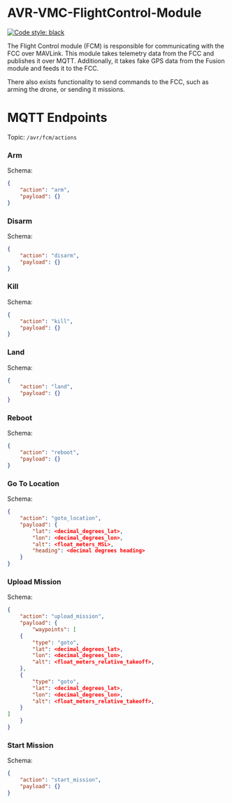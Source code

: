 # AVR-VMC-FlightControl-Module

[![Code style: black](https://img.shields.io/badge/code%20style-black-000000.svg)](https://github.com/psf/black)


The Flight Control module (FCM) is responsible for communicating with the
FCC over MAVLink. This module takes telemetry data from the FCC and publishes
it over MQTT. Additionally, it takes fake GPS data from the Fusion module
and feeds it to the FCC.

There also exists functionality to send commands to the FCC, such as arming the
drone, or sending it missions.


# MQTT Endpoints
Topic: `/avr/fcm/actions`

### Arm

Schema: 
```json
{
    "action": "arm",
    "payload": {}
}
```

### Disarm

Schema: 
```json
{
    "action": "disarm",
    "payload": {}
}
```

### Kill 
Schema: 
```json
{
    "action": "kill",
    "payload": {}
}
```
### Land
Schema: 
```json
{
    "action": "land",
    "payload": {}
}
```
### Reboot
Schema: 
```json
{
    "action": "reboot",
    "payload": {}
}
```

### Go To Location
Schema: 
```json
{
    "action": "goto_location",
    "payload": {
        "lat": <decimal_degrees_lat>,
        "lon": <decimal_degrees_lon>,
        "alt": <float_meters_MSL>,
        "heading": <decimal degrees heading>
    }
}
```

### Upload Mission
Schema: 
```json
{
    "action": "upload_mission",
    "payload": {
        "waypoints": [
    {
        "type": "goto",
        "lat": <decimal_degrees_lat>,
        "lon": <decimal_degrees_lon>,
        "alt": <float_meters_relative_takeoff>,
    },
    {
        "type": "goto",
        "lat": <decimal_degrees_lat>,
        "lon": <decimal_degrees_lon>,
        "alt": <float_meters_relative_takeoff>,
    }
]
    }
}
```

### Start Mission
Schema: 
```json
{
    "action": "start_mission",
    "payload": {}
}
```